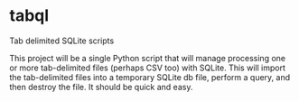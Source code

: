 tabql
=====

Tab delimited SQLite scripts

This project will be a single Python script that will manage processing one or more tab-delimited files (perhaps CSV too) with SQLite. This will import the tab-delimited files into a temporary SQLite db file, perform a query, and then destroy the file. It should be quick and easy.
